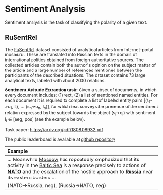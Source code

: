 # Sentiment Analysis

Sentiment analysis is the task of classifying the polarity of a given text.

## RuSentRel

The [RuSentRel](https://github.com/nicolay-r/RuSentRel) dataset
consisted of analytical articles from Internet-portal inosmi.ru. These are translated into Russian texts in the domain of international politics obtained from foreign authoritative sources.
The collected articles contain both the author's opinion on the subject matter of the article and a large number of references mentioned between the participants of the described situations. 
The dataset contains 73 large analytical texts, labeled with about 2000 relations.
 
**Sentiment Attitude Extraction task:** Given a subset of documents, in which every document includes: (1) text, (2) a list of mentioned named entities. 
For each document it is required to complete a list of labeled entity pairs [(s<sub>1</sub>->o<sub>1</sub>, l<sub>1</sub>), ... (s<sub>n</sub>->o<sub>n</sub>, l<sub>n</sub>)], 
for which text conveys the presence of the sentiment relation expressed by the subject towards the object (s<sub>i</sub>->o<sub>i</sub>) with sentiment l<sub>i</sub> ∈ [neg, pos] (see the example below).

Task paper: https://arxiv.org/pdf/1808.08932.pdf

The public leaderboard is available at [github repository](https://github.com/nicolay-r/RuSentRel-Leaderboard)

| Example                                                                                                                                                                                                                                                     |
|:----------------------------------------------------------------------------------------------------------------------------------------------------------------------------------------------------------------------------------------------------------|
| ... Meanwhile <ins>Moscow</ins> has repeatedly emphasized that its activity in the <ins>Baltic Sea</ins> is a response precisely to actions of **<ins>NATO</ins>** and the escalation of the hostile approach to **<ins>Russia</ins>** near its eastern borders ...
| (NATO->Russia, neg), (Russia->NATO, neg)                                                                                                                                                                                                                    |


